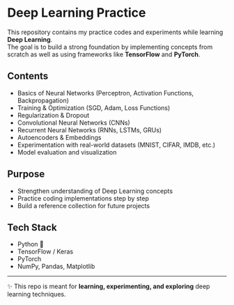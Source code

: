 # Deep Learning Practice

This repository contains my practice codes and experiments while learning **Deep Learning**.  
The goal is to build a strong foundation by implementing concepts from scratch as well as using frameworks like **TensorFlow** and **PyTorch**.

## Contents
- Basics of Neural Networks (Perceptron, Activation Functions, Backpropagation)
- Training & Optimization (SGD, Adam, Loss Functions)
- Regularization & Dropout
- Convolutional Neural Networks (CNNs)
- Recurrent Neural Networks (RNNs, LSTMs, GRUs)
- Autoencoders & Embeddings
- Experimentation with real-world datasets (MNIST, CIFAR, IMDB, etc.)
- Model evaluation and visualization

## Purpose
- Strengthen understanding of Deep Learning concepts
- Practice coding implementations step by step
- Build a reference collection for future projects

## Tech Stack
- Python 🐍
- TensorFlow / Keras
- PyTorch
- NumPy, Pandas, Matplotlib

---

✨ This repo is meant for **learning, experimenting, and exploring** deep learning techniques.  
